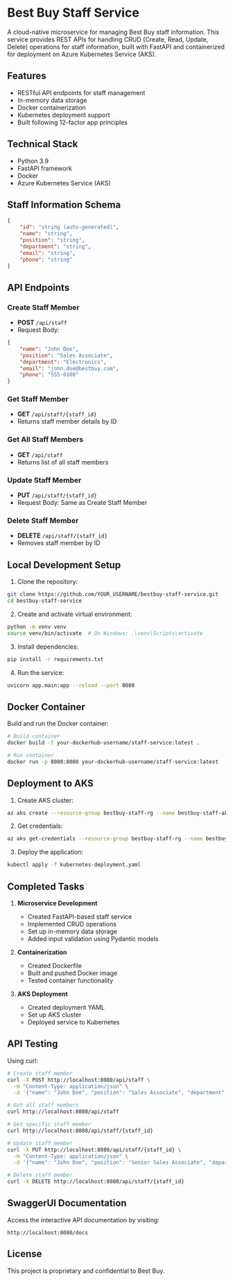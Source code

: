 # Best Buy Staff Service

A cloud-native microservice for managing Best Buy staff information. This service provides REST APIs for handling CRUD (Create, Read, Update, Delete) operations for staff information, built with FastAPI and containerized for deployment on Azure Kubernetes Service (AKS).

## Features

- RESTful API endpoints for staff management
- In-memory data storage
- Docker containerization
- Kubernetes deployment support
- Built following 12-factor app principles

## Technical Stack

- Python 3.9
- FastAPI framework
- Docker
- Azure Kubernetes Service (AKS)

## Staff Information Schema

```json
{
    "id": "string (auto-generated)",
    "name": "string",
    "position": "string",
    "department": "string",
    "email": "string",
    "phone": "string"
}
```

## API Endpoints

### Create Staff Member
- **POST** `/api/staff`
- Request Body:
```json
{
    "name": "John Doe",
    "position": "Sales Associate",
    "department": "Electronics",
    "email": "john.doe@bestbuy.com",
    "phone": "555-0100"
}
```

### Get Staff Member
- **GET** `/api/staff/{staff_id}`
- Returns staff member details by ID

### Get All Staff Members
- **GET** `/api/staff`
- Returns list of all staff members

### Update Staff Member
- **PUT** `/api/staff/{staff_id}`
- Request Body: Same as Create Staff Member

### Delete Staff Member
- **DELETE** `/api/staff/{staff_id}`
- Removes staff member by ID

## Local Development Setup

1. Clone the repository:
```bash
git clone https://github.com/YOUR_USERNAME/bestbuy-staff-service.git
cd bestbuy-staff-service
```

2. Create and activate virtual environment:
```bash
python -m venv venv
source venv/bin/activate  # On Windows: .\venv\Scripts\activate
```

3. Install dependencies:
```bash
pip install -r requirements.txt
```

4. Run the service:
```bash
uvicorn app.main:app --reload --port 8080
```

## Docker Container

Build and run the Docker container:

```bash
# Build container
docker build -t your-dockerhub-username/staff-service:latest .

# Run container
docker run -p 8080:8080 your-dockerhub-username/staff-service:latest
```

## Deployment to AKS

1. Create AKS cluster:
```bash
az aks create --resource-group bestbuy-staff-rg --name bestbuy-staff-aks --node-count 1
```

2. Get credentials:
```bash
az aks get-credentials --resource-group bestbuy-staff-rg --name bestbuy-staff-aks
```

3. Deploy the application:
```bash
kubectl apply -f kubernetes-deployment.yaml
```

## Completed Tasks

1. **Microservice Development**
   - Created FastAPI-based staff service
   - Implemented CRUD operations
   - Set up in-memory data storage
   - Added input validation using Pydantic models

2. **Containerization**
   - Created Dockerfile
   - Built and pushed Docker image
   - Tested container functionality

3. **AKS Deployment**
   - Created deployment YAML
   - Set up AKS cluster
   - Deployed service to Kubernetes

## API Testing

Using curl:

```bash
# Create staff member
curl -X POST http://localhost:8080/api/staff \
  -H "Content-Type: application/json" \
  -d '{"name": "John Doe", "position": "Sales Associate", "department": "Electronics", "email": "john.doe@bestbuy.com", "phone": "555-0100"}'

# Get all staff members
curl http://localhost:8080/api/staff

# Get specific staff member
curl http://localhost:8080/api/staff/{staff_id}

# Update staff member
curl -X PUT http://localhost:8080/api/staff/{staff_id} \
  -H "Content-Type: application/json" \
  -d '{"name": "John Doe", "position": "Senior Sales Associate", "department": "Electronics", "email": "john.doe@bestbuy.com", "phone": "555-0100"}'

# Delete staff member
curl -X DELETE http://localhost:8080/api/staff/{staff_id}
```

## SwaggerUI Documentation

Access the interactive API documentation by visiting:
```
http://localhost:8080/docs
```

## License

This project is proprietary and confidential to Best Buy.
